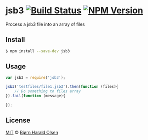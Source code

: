 jsb3 [![Build Status](https://travis-ci.org/bjornhol/jsb3.svg?branch=master)](https://travis-ci.org/bjornhol/jsb3) [![NPM Version](http://img.shields.io/npm/v/jsb3.svg)](https://www.npmjs.org/package/jsb3)
====

 Process a jsb3 file into an array of files

## Install

```bash
$ npm install --save-dev jsb3
```

## Usage

```js
var jsb3 = require('jsb3');

jsb3('testfiles/file1.jsb3').then(function (files){
	// Do something to files array	
}).fail(function (message){
	
});	
```

## License

[MIT](http://opensource.org/licenses/MIT) © [Bjørn Harald Olsen](https://github.com/bjornhol)